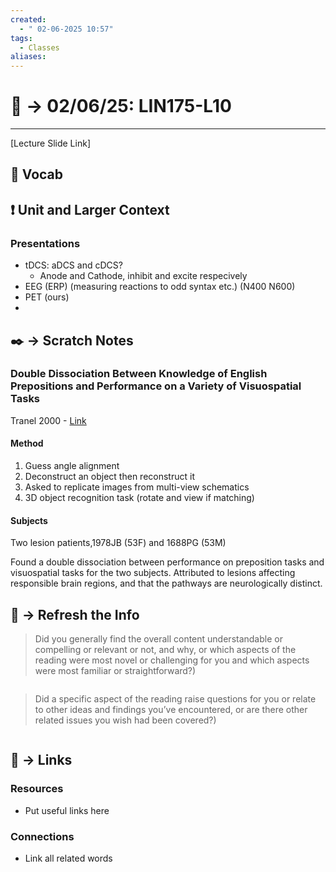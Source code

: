 ```yaml
---
created:
  - " 02-06-2025 10:57"
tags:
  - Classes
aliases:
---
```


# 📗 ->  02/06/25: LIN175-L10
---
[Lecture Slide Link]

## 🎤 Vocab



## ❗ Unit and Larger Context
### Presentations
- tDCS: aDCS and cDCS?
	- Anode and Cathode, inhibit and excite respecively
- EEG (ERP) (measuring reactions to odd syntax etc.) (N400 N600)
- PET (ours)
- 


## ✒️ -> Scratch Notes

### Double Dissociation Between Knowledge of English Prepositions and Performance on a Variety of Visuospatial Tasks
Tranel 2000 - [Link](https://doi.org/10.1080/026432900410766)

#### Method
1. Guess angle alignment 
2. Deconstruct an object then reconstruct it
3. Asked to replicate images from multi-view schematics
4. 3D object recognition task (rotate and view if matching)
#### Subjects
Two lesion patients,1978JB (53F) and 1688PG (53M)

Found a double dissociation between performance on preposition tasks and visuospatial tasks for the two subjects. Attributed to lesions affecting responsible brain regions, and that the pathways are neurologically distinct.



## 🧪 -> Refresh the Info
> Did you generally find the overall content understandable or compelling or relevant or not, and why, or which aspects of the reading were most novel or challenging for you and which aspects were most familiar or straightforward?)  
```

```

> Did a specific aspect of the reading raise questions for you or relate to other ideas and findings you’ve encountered, or are there other related issues you wish had been covered?)
```

```




## 🔗 -> Links
### Resources
- Put useful links here


### Connections
- Link all related words
